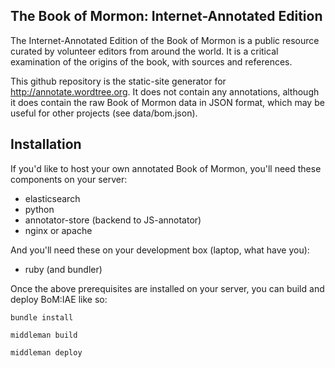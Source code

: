 The Book of Mormon: Internet-Annotated Edition
-----

The Internet-Annotated Edition of the Book of Mormon is a public resource curated by volunteer editors from around the world. It is a critical examination of the origins of the book, with sources and references.

This github repository is the static-site generator for http://annotate.wordtree.org. It does not contain any annotations, although it does contain the raw Book of Mormon data in JSON format, which may be useful for other projects (see data/bom.json).

Installation
-----

If you'd like to host your own annotated Book of Mormon, you'll need these components on your server:

- elasticsearch
- python
- annotator-store (backend to JS-annotator)
- nginx or apache

And you'll need these on your development box (laptop, what have you):

- ruby (and bundler)


Once the above prerequisites are installed on your server, you can build and deploy BoM:IAE like so:

```
bundle install
```

```
middleman build
```

```
middleman deploy
```

